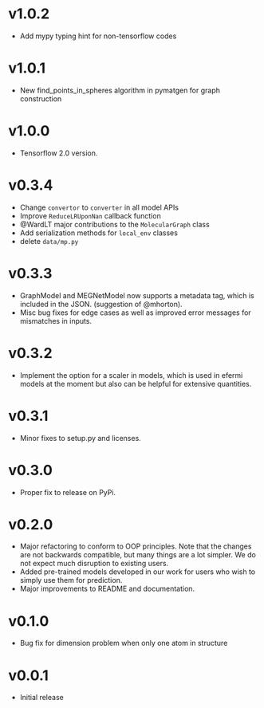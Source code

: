 # v1.0.2
* Add mypy typing hint for non-tensorflow codes

# v1.0.1
* New find_points_in_spheres algorithm in pymatgen for graph construction 

# v1.0.0
* Tensorflow 2.0 version.

# v0.3.4
* Change `convertor` to `converter` in all model APIs
* Improve `ReduceLRUponNan` callback function
* @WardLT major contributions to the `MolecularGraph` class
* Add serialization methods for `local_env` classes
* delete `data/mp.py`  

# v0.3.3
* GraphModel and MEGNetModel now supports a metadata tag, which is included in
  the JSON. (suggestion of @mhorton).
* Misc bug fixes for edge cases as well as improved error messages for
  mismatches in inputs.

# v0.3.2
* Implement the option for a scaler in models, which is used in efermi models at
  the moment but also can be helpful for extensive quantities.

# v0.3.1
* Minor fixes to setup.py and licenses.

# v0.3.0
* Proper fix to release on PyPi.

# v0.2.0
* Major refactoring to conform to OOP principles. Note that the
  changes are not backwards compatible, but many things are a lot
  simpler. We do not expect much disruption to existing users.
* Added pre-trained models developed in our work for users who
  wish to simply use them for prediction.
* Major improvements to README and documentation.

# v0.1.0

* Bug fix for dimension problem when only one atom in structure

# v0.0.1

* Initial release
